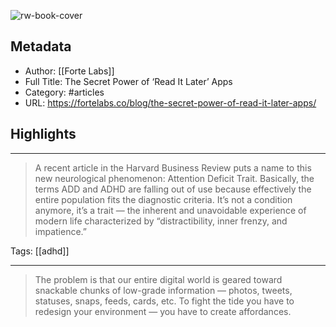 ![rw-book-cover](https://i1.wp.com/cdn-images-1.medium.com/max/2000/1*rPXwIczUJRCE54v8FfAHGw.jpeg?resize=900%2C380&ssl=1)

## Metadata
- Author: [[Forte Labs]]
- Full Title: The Secret Power of ‘Read It Later’ Apps
- Category: #articles
- URL: https://fortelabs.co/blog/the-secret-power-of-read-it-later-apps/

## Highlights
***

> A recent article in the Harvard Business Review puts a name to this new neurological phenomenon: Attention Deficit Trait. Basically, the terms ADD and ADHD are falling out of use because effectively the entire population fits the diagnostic criteria. It’s not a condition anymore, it’s a trait — the inherent and unavoidable experience of modern life characterized by “distractibility, inner frenzy, and impatience.”

Tags: [[adhd]] 

***

> The problem is that our entire digital world is geared toward snackable chunks of low-grade information — photos, tweets, statuses, snaps, feeds, cards, etc. To fight the tide you have to redesign your environment — you have to create affordances.

